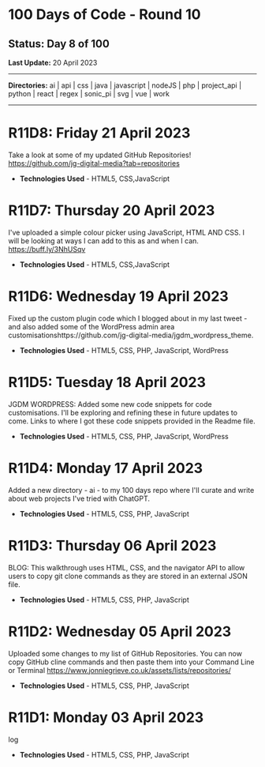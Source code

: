 # 100 Days of Code - Round 10

## **Status:** Day 8 of 100  
**Last Update:** 20 April 2023
___

**Directories:** ai | api | css | java | javascript | nodeJS | php | project_api | python | react | regex | sonic_pi | svg | vue | work
___


# R11D8:  Friday 21 April 2023

Take a look at some of my updated GitHub Repositories!  https://github.com/jg-digital-media?tab=repositories
 
+ **Technologies Used** - HTML5, CSS,JavaScript

# R11D7:  Thursday 20 April 2023

I've uploaded a simple colour picker using JavaScript, HTML AND CSS. I will be looking at ways I can add to this as and when I can.  https://buff.ly/3NhUSqv
 
+ **Technologies Used** - HTML5, CSS,JavaScript


# R11D6:  Wednesday 19 April 2023

Fixed up the custom plugin code which I blogged about in my last tweet - and also added some of the WordPress admin area customisationshttps://github.com/jg-digital-media/jgdm_wordpress_theme.
 
+ **Technologies Used** - HTML5, CSS, PHP, JavaScript, WordPress


# R11D5:  Tuesday 18 April 2023

JGDM WORDPRESS: Added some new code snippets for code customisations. I'll be exploring and refining these in future updates to come. Links to where I got these code snippets provided in the Readme file.
 
+ **Technologies Used** - HTML5, CSS, PHP, JavaScript, WordPress


# R11D4:  Monday 17 April 2023

Added a new directory - ai - to my 100 days repo where I'll curate and write about web projects I've tried with ChatGPT. 
 
+ **Technologies Used** - HTML5, CSS, PHP, JavaScript


# R11D3:  Thursday 06 April 2023

BLOG: This walkthrough uses HTML, CSS, and the navigator API to allow users to copy git clone commands as they are stored in an external JSON file. 
 
+ **Technologies Used** - HTML5, CSS, PHP, JavaScript



# R11D2:  Wednesday 05 April 2023

Uploaded some changes to my list of GitHub Repositories. You can now copy GitHub cline commands and then paste them into your Command Line or Terminal
https://www.jonniegrieve.co.uk/assets/lists/repositories/
 
+ **Technologies Used** - HTML5, CSS, PHP, JavaScript

# R11D1:  Monday 03 April 2023

log
 
+ **Technologies Used** - HTML5, CSS, PHP, JavaScript
